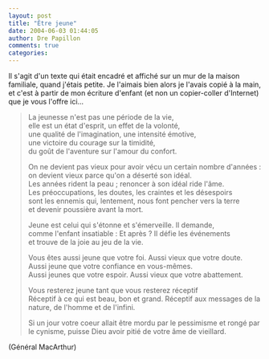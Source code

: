 ```yaml
---
layout: post
title: "Être jeune"
date: 2004-06-03 01:44:05
author: Dre Papillon
comments: true
categories: 
---
```



Il s'agit d'un texte qui était encadré et affiché sur un mur de la maison familiale, quand j'étais petite.  Je l'aimais bien alors je l'avais copié à la main, et c'est à partir de mon écriture d'enfant (et non un copier-coller d'Internet) que je vous l'offre ici...

<blockquote class="citation">
La jeunesse n'est pas une période de la vie,<br />
elle est un état d'esprit, un effet de la volonté,<br />
une qualité de l'imagination, une intensité émotive,<br />
une victoire du courage sur la timidité,<br />
du goût de l'aventure sur l'amour du confort.

On ne devient pas vieux pour avoir vécu un certain nombre d'années :<br />
on devient vieux parce qu'on a déserté son idéal.<br />
Les années rident la peau ; renoncer à son idéal ride l'âme.<br />
Les préoccupations, les doutes, les craintes et les désespoirs<br />
sont les ennemis qui, lentement, nous font pencher vers la terre<br />
et devenir poussière avant la mort.

Jeune est celui qui s'étonne et s'émerveille.  Il demande, <br />comme l'enfant insatiable : Et après ?  Il défie les événements<br />
et trouve de la joie au jeu de la vie.

Vous êtes aussi jeune que votre foi.  Aussi vieux que votre doute.<br />
Aussi jeune que votre confiance en vous-mêmes.<br />
Aussi jeunes que votre espoir.  Aussi vieux que votre abattement.

Vous resterez jeune tant que vous resterez réceptif<br />
Réceptif à ce qui est beau, bon et grand.  Réceptif aux messages de la nature, de l'homme et de l'infini.

Si un jour votre coeur allait être mordu par le pessimisme et rongé par le cynisme, puisse Dieu avoir pitié de votre âme de vieillard.</blockquote>(Général MacArthur)